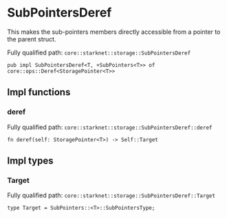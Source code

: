 # SubPointersDeref

This makes the sub-pointers members directly accessible from a pointer to the parent struct.

Fully qualified path: `core::starknet::storage::SubPointersDeref`

<pre><code class="language-rust">pub impl SubPointersDeref&lt;T, +SubPointers&lt;T&gt;&gt; of core::ops::Deref&lt;StoragePointer&lt;T&gt;&gt;</code></pre>

## Impl functions

### deref

Fully qualified path: `core::starknet::storage::SubPointersDeref::deref`

<pre><code class="language-rust">fn deref(self: StoragePointer&lt;T&gt;) -&gt; Self::Target</code></pre>


## Impl types

### Target

Fully qualified path: `core::starknet::storage::SubPointersDeref::Target`

<pre><code class="language-rust">type Target = SubPointers::&lt;T&gt;::SubPointersType;</code></pre>


